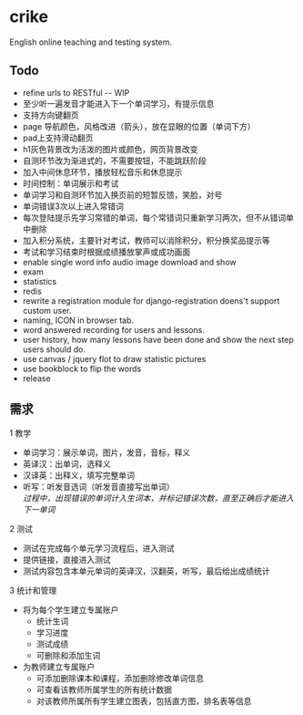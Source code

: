 ﻿crike
=====

English online teaching and testing system.

Todo
-----
* refine urls to RESTful -- WIP
* 至少听一遍发音才能进入下一个单词学习，有提示信息
* 支持方向键翻页
* page 导航颜色，风格改进（箭头），放在显眼的位置（单词下方）
* pad上支持滑动翻页
* h1灰色背景改为活泼的图片或颜色，网页背景改变
* 自测环节改为渐进式的，不需要按钮，不能跳跃阶段
* 加入中间休息环节，播放轻松音乐和休息提示
* 时间控制：单词展示和考试
* 单词学习和自测环节加入换页前的短暂反馈，笑脸，对号
* 单词错误3次以上进入常错词
* 每次登陆提示先学习常错的单词，每个常错词只重新学习两次，但不从错词单中删除
* 加入积分系统，主要针对考试，教师可以消除积分，积分换奖品提示等
* 考试和学习结束时根据成绩播放掌声或成功画面
* enable single word info audio image download and show
* exam
* statistics
* redis
* rewrite a registration module for django-registration doens't support custom user.
* naming, ICON in browser tab.
* word answered recording for users and lessons.
* user history, how many lessons have been done and show the next step users should do.
* use canvas / jquery flot to draw statistic pictures
* use bookblock to flip the words
* release

需求
-----

1 教学

*  单词学习：展示单词，图片，发音，音标，释义  
*  英译汉：出单词，选释义  
*  汉译英：出释义，填写完整单词  
*  听写：听发音选词（听发音直接写出单词）  
*过程中，出现错误的单词计入生词本，并标记错误次数，直至正确后才能进入下一单词*

2 测试 
 
*  测试在完成每个单元学习流程后，进入测试  
*  提供链接，直接进入测试  
*  测试内容包含本单元单词的英译汉，汉翻英，听写，最后给出成绩统计

3 统计和管理
  
* 将为每个学生建立专属账户
	* 统计生词
	* 学习进度
	* 测试成绩
	* 可删除和添加生词
* 为教师建立专属账户
	* 可添加删除课本和课程，添加删除修改单词信息
	* 可查看该教师所属学生的所有统计数据
	* 对该教师所属所有学生建立图表，包括直方图，排名表等信息
